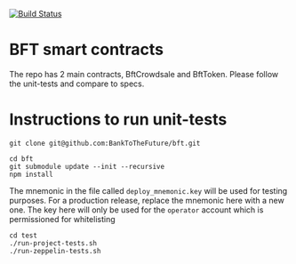 [![Build Status](https://travis-ci.org/BankToTheFuture/bft.svg?branch=audit-response)](https://travis-ci.org/BankToTheFuture/bft)

# BFT smart contracts

The repo has 2 main contracts, BftCrowdsale and BftToken. Please follow the unit-tests and compare to specs.

# Instructions to run unit-tests

```
git clone git@github.com:BankToTheFuture/bft.git 

cd bft 
git submodule update --init --recursive
npm install 
```

The mnemonic in the file called `deploy_mnemonic.key` will be used for testing purposes.
For a production release, replace the mnemonic here with a new one. The key here will only be used for the `operator` account which is permissioned for whitelisting

```
cd test 
./run-project-tests.sh 
./run-zeppelin-tests.sh
```
